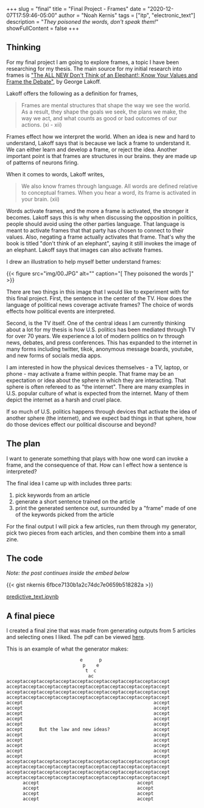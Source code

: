 +++
slug = "final"
title = "Final Project - Frames"
date = "2020-12-07T17:59:46-05:00"
author = "Noah Kernis"
tags = ["itp",  "electronic_text"]
description = "*They poisoned the words, don't speak them!*"
showFullContent = false
+++

## Thinking

For my final project I am going to explore frames, a topic I have been researching for my thesis. The main source for my initial research into frames is ["The ALL NEW Don't Think of an Elephant!: Know Your Values and Frame the Debate"](https://georgelakoff.com/2014/08/18/new-book-the-all-new-dont-think-of-an-elephant-know-your-values-and-frame-the-debate/), by George Lakoff.

Lakoff offers the following as a definition for frames,

> Frames are mental structures that shape the way we see the world. As a result, they shape the goals we seek, the plans we make, the way we act, and what counts as good or bad outcomes of our actions. (xi - xii)

Frames effect how we interpret the world. When an idea is new and hard to understand, Lakoff says that is because we lack a frame to understand it. We can either learn and develop a frame, or reject the idea. Another important point is that frames are structures in our brains. they are made up of patterns of neurons firing. 

When it comes to words, Lakoff writes,

> We also know frames through language. All words are defined relative to conceptual frames. When you hear a word, its frame is activated in your brain. (xii)

Words activate frames, and the more a frame is activated, the stronger it becomes. Lakoff says this is why when discussing the opposition in politics, people should avoid using the other parties language. That language is meant to activate frames that that party has chosen to connect to their values. Also, negating a frame actually activates that frame. That's why the book is titled "don't think of an elephant", saying it still invokes the image of an elephant. Lakoff says that images can also activate frames.

I drew an illustration to help myself better understand frames:

{{< figure src="img/00.JPG" alt="" caption="[ They poisoned the words ]" >}}

There are two things in this image that I would like to experiment with for this final project. First, the sentence in the center of the TV. How does the language of political news coverage activate frames? The choice of words effects how political events are interpreted. 

Second, is the TV itself. One of the central ideas I am currently thinking about a lot for my thesis is how U.S. politics has been mediated through TV for over 70 years. We experience a lot of modern politics on tv through news, debates, and press conferences. This has expanded to the internet in many forms including twitter, tikok, anonymous message boards, youtube, and new forms of socials media apps. 

I am interested in how the physical devices themselves - a TV, laptop, or phone - may activate a frame within people. That frame may be an expectation or idea about the sphere in which they are interacting. That sphere is often refereed to as "the internet". There are many examples in U.S. popular culture of what is expected from the internet. Many of them depict the internet as a harsh and cruel place.

If so much of U.S. politics happens through devices that activate the idea of another sphere (the internet), and we expect bad things in that sphere, how do those devices effect our political discourse and beyond?

## The plan

I want to generate something that plays with how one word can invoke a frame, and the consequence of that. How can I effect how a sentence is interpreted?

The final idea I came up with includes three parts:

1. pick keywords from an article
2. generate a short sentence trained on the article
3. print the generated sentence out, surrounded by a "frame" made of one of the keywords picked from the article

For the final output I will pick a few articles, run them through my generator, pick two pieces from each articles, and then combine them into a small zine.

## The code

*Note: the post continues inside the embed below*

{{< gist nkernis 6fbce7130b1a2c74dc7e0659b518282a >}}

[predictive_text.ipynb](https://gist.github.com/nkernis/6fbce7130b1a2c74dc7e0659b518282a)

## A final piece

I created a final zine that was made from generating outputs from 5 articles and selecting ones I liked. The pdf can be viewed [here](https://blog.noahkernis.com/posts/itp/fall_2020/electronic_text/final/pdf/Not_News_Zine.pdf).

This is an example of what the generator makes: 

```
                           e      p
                            p    e
                             t  c
                              ac
acceptacceptacceptacceptacceptacceptacceptacceptacceptaccept
acceptacceptacceptacceptacceptacceptacceptacceptacceptaccept
acceptacceptacceptacceptacceptacceptacceptacceptacceptaccept
acceptacceptacceptacceptacceptacceptacceptacceptacceptaccept
accept                                                accept
accept                                                accept
accept                                                accept
accept                                                accept
accept                                                accept
accept      But the law and new ideas?                accept
accept                                                accept
accept                                                accept
accept                                                accept
accept                                                accept
accept                                                accept
acceptacceptacceptacceptacceptacceptacceptacceptacceptaccept
acceptacceptacceptacceptacceptacceptacceptacceptacceptaccept
acceptacceptacceptacceptacceptacceptacceptacceptacceptaccept
acceptacceptacceptacceptacceptacceptacceptacceptacceptaccept
      accept                                    accept      
      accept                                    accept      
      accept                                    accept      
      accept                                    accept
```